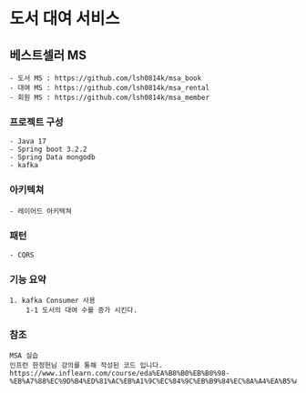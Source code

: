 # 도서 대여 서비스
## 베스트셀러 MS
    - 도서 MS : https://github.com/lsh0814k/msa_book
    - 대여 MS : https://github.com/lsh0814k/msa_rental
    - 회원 MS : https://github.com/lsh0814k/msa_member
### 프로젝트 구성
    - Java 17
    - Spring boot 3.2.2
    - Spring Data mongodb
    - kafka
### 아키텍쳐
    - 레이어드 아키텍쳐
### 패턴
    - CQRS
### 기능 요약
    1. kafka Consumer 사용
        1-1 도서의 대여 수를 증가 시킨다.
### 참조
    MSA 실습
    인프런 한정헌님 강의를 통해 작성된 코드 입니다.
    https://www.inflearn.com/course/eda%EA%B8%B0%EB%B0%98-%EB%A7%88%EC%9D%B4%ED%81%AC%EB%A1%9C%EC%84%9C%EB%B9%84%EC%8A%A4%EA%B5%AC%ED%98%84/dashboard